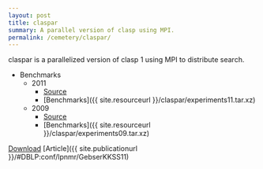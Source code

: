 ```yaml
---
layout: post
title: claspar
summary: A parallel version of clasp using MPI.
permalink: /cemetery/claspar/
---
```

claspar is a parallelized version of clasp 1 using MPI to distribute search.

- Benchmarks
  - 2011
    - [Source](https://sourceforge.net/p/potassco/code/3814/tree/trunk/claspar/)
    - [Benchmarks]({{ site.resourceurl }}/claspar/experiments11.tar.xz)
  - 2009
    - [Source](https://sourceforge.net/projects/potassco/files/claspar/0.1.0/)
    - [Benchmarks]({{ site.resourceurl }}/claspar/experiments09.tar.xz)

[Download](https://sourceforge.net/projects/potassco/files/claspar/)
[Article]({{ site.publicationurl }}/#DBLP:conf/lpnmr/GebserKKSS11)
